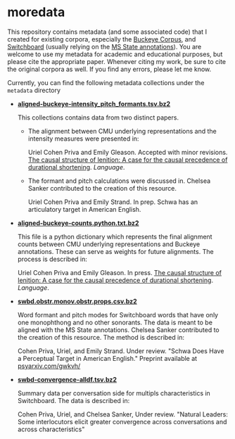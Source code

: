# moredata

This repository contains metadata (and some associated code) that I created for existing corpora, especially the [Buckeye Corpus](https://buckeyecorpus.osu.edu/), and [Switchboard](https://catalog.ldc.upenn.edu/LDC97S62) (usually relying on the [MS State annotations](https://www.isip.piconepress.com/projects/switchboard/)). You are welcome to use my metadata for academic and educational purposes, but please cite the appropriate paper. Whenever citing my work, be sure to cite the original corpora as well. If you find any errors, please let me know. 

Currently, you can find the following metadata collections under the `metadata` directory

* [**aligned-buckeye-intensity_pitch_formants.tsv.bz2**](https://github.com/ucpresearch/moredata/blob/master/metadata/aligned-buckeye-intensity_pitch_formants.tsv.bz2)

    This collections contains data from two distinct papers. 
	
	- The alignment between CMU underlying representations and the intensity measures were presented in:
	
	    Uriel Cohen Priva and Emily Gleason. Accepted with minor revisions. [The causal structure of lenition: A case for the causal precedence of durational
shortening](http://urielcpublic.s3.amazonaws.com/CohenPriva_Gleason-Lenition-Submitted.pdf). *Language*.

	- The formant and pitch calculations were discussed in. Chelsea Sanker contributed to the creation of this resource. 
	
	    Uriel Cohen Priva and Emily Strand. In prep. Schwa has an articulatory target in American English.

* [**aligned-buckeye-counts.python.txt.bz2**](https://github.com/ucpresearch/moredata/blob/master/metadata/aligned-buckeye-counts.python.txt.bz2)

	This file is a python dictionary which represents the final alignment counts between CMU underlying representations and Buckeye annotations. These can serve as weights for future alignments. The process is described in:
	
    Uriel Cohen Priva and Emily Gleason. In press. [The causal structure of lenition: A case for the causal precedence of durational
shortening](http://urielcpublic.s3.amazonaws.com/CohenPriva_Gleason-Lenition-Submitted.pdf). *Language*.

	
* [**swbd.obstr.monov.obstr.props.csv.bz2**](https://github.com/ucpresearch/moredata/blob/master/metadata/swbd.obstr.monov.obstr.props.csv.bz2)

    Word formant and pitch modes for Switchboard words that have only one monophthong and no other sonorants. The data is meant to be aligned with the MS State annotations. Chelsea Sanker contributed to the creation of this resource. The method is described in:
	
	Cohen Priva, Uriel, and Emily Strand. Under review. "Schwa Does Have a Perceptual Target in American English." Preprint available at [psyarxiv.com/gwkvh/](https://psyarxiv.com/gwkvh/)

* [**swbd-convergence-alldf.tsv.bz2**](https://github.com/ucpresearch/moredata/blob/master/metadata/swbd-convergence-alldf.tsv.bz2)

    Summary data per conversation side for multipls characteristics in Switchboard. The data is described in:
	
	Cohen Priva, Uriel, and Chelsea Sanker, Under review. "Natural Leaders: Some interlocutors elicit greater convergence across conversations and across characteristics"
